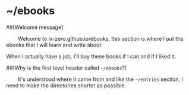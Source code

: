 ~/ebooks
=================

##[Welcome message]

&nbsp;&nbsp;&nbsp;&nbsp;&nbsp;&nbsp;&nbsp;&nbsp;Welcome to lx-zero.github.io/ebooks, this section is where I put the
ebooks that I will learn and write about.

When I actually have a job, I'll buy these books if I can and if I liked it.

##[Why is the first level header called `~/ebooks`?]

&nbsp;&nbsp;&nbsp;&nbsp;&nbsp;&nbsp;&nbsp;&nbsp;It's understood where it came from and like the `~/entries` section, I need
to make the directories shorter as possible.
